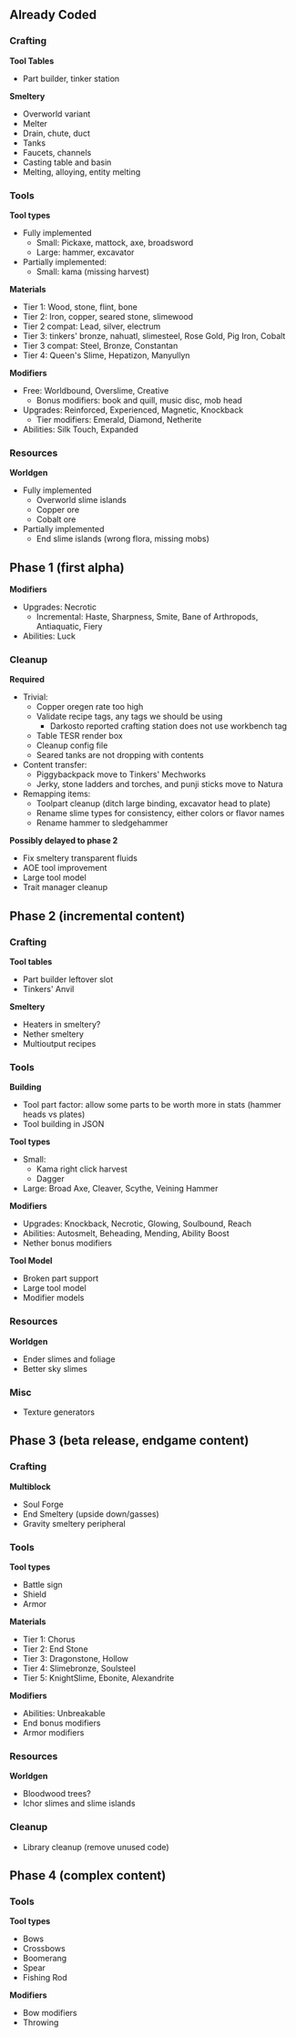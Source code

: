 ## Already Coded

### Crafting
**Tool Tables**

* Part builder, tinker station

**Smeltery**

* Overworld variant
* Melter
* Drain, chute, duct
* Tanks
* Faucets, channels
* Casting table and basin
* Melting, alloying, entity melting

### Tools

**Tool types**

* Fully implemented
    * Small: Pickaxe, mattock, axe, broadsword
    * Large: hammer, excavator
* Partially implemented:
    * Small: kama (missing harvest)

**Materials**

* Tier 1: Wood, stone, flint, bone
* Tier 2: Iron, copper, seared stone, slimewood
* Tier 2 compat: Lead, silver, electrum
* Tier 3: tinkers' bronze, nahuatl, slimesteel, Rose Gold, Pig Iron, Cobalt
* Tier 3 compat: Steel, Bronze, Constantan
* Tier 4: Queen's Slime, Hepatizon, Manyullyn

**Modifiers**

* Free: Worldbound, Overslime, Creative
    * Bonus modifiers: book and quill, music disc, mob head
* Upgrades: Reinforced, Experienced, Magnetic, Knockback
    * Tier modifiers: Emerald, Diamond, Netherite
* Abilities: Silk Touch, Expanded

### Resources

**Worldgen**

* Fully implemented
    * Overworld slime islands
    * Copper ore
    * Cobalt ore
* Partially implemented
    * End slime islands (wrong flora, missing mobs)

## Phase 1 (first alpha)

**Modifiers**

* Upgrades: Necrotic
    * Incremental: Haste, Sharpness, Smite, Bane of Arthropods, Antiaquatic, Fiery
* Abilities: Luck

### Cleanup

**Required**

* Trivial:
    * Copper oregen rate too high
    * Validate recipe tags, any tags we should be using
        * Darkosto reported crafting station does not use workbench tag
    * Table TESR render box
    * Cleanup config file
    * Seared tanks are not dropping with contents
* Content transfer:
    * Piggybackpack move to Tinkers' Mechworks
    * Jerky, stone ladders and torches, and punji sticks move to Natura
* Remapping items:
    * Toolpart cleanup (ditch large binding, excavator head to plate)
    * Rename slime types for consistency, either colors or flavor names
    * Rename hammer to sledgehammer

**Possibly delayed to phase 2**

* Fix smeltery transparent fluids
* AOE tool improvement
* Large tool model
* Trait manager cleanup

## Phase 2 (incremental content)

### Crafting

**Tool tables**

* Part builder leftover slot
* Tinkers' Anvil

**Smeltery**

* Heaters in smeltery?
* Nether smeltery
* Multioutput recipes

### Tools

**Building**

* Tool part factor: allow some parts to be worth more in stats (hammer heads vs plates)
* Tool building in JSON

**Tool types**

* Small:
    * Kama right click harvest
    * Dagger
* Large: Broad Axe, Cleaver, Scythe, Veining Hammer

**Modifiers**

* Upgrades: Knockback, Necrotic, Glowing, Soulbound, Reach
* Abilities: Autosmelt, Beheading, Mending, Ability Boost
* Nether bonus modifiers

**Tool Model**

* Broken part support
* Large tool model
* Modifier models

### Resources

**Worldgen**

* Ender slimes and foliage
* Better sky slimes

### Misc

* Texture generators

## Phase 3 (beta release, endgame content)

### Crafting
**Multiblock**

* Soul Forge
* End Smeltery (upside down/gasses)
* Gravity smeltery peripheral

### Tools

**Tool types**

* Battle sign
* Shield
* Armor

**Materials**

* Tier 1: Chorus
* Tier 2: End Stone
* Tier 3: Dragonstone, Hollow
* Tier 4: Slimebronze, Soulsteel
* Tier 5: KnightSlime, Ebonite, Alexandrite

**Modifiers**

* Abilities: Unbreakable
* End bonus modifiers
* Armor modifiers

### Resources

**Worldgen**

* Bloodwood trees?
* Ichor slimes and slime islands

### Cleanup

* Library cleanup (remove unused code)

## Phase 4 (complex content)

### Tools

**Tool types**

* Bows
* Crossbows
* Boomerang
* Spear
* Fishing Rod

**Modifiers**

* Bow modifiers
* Throwing